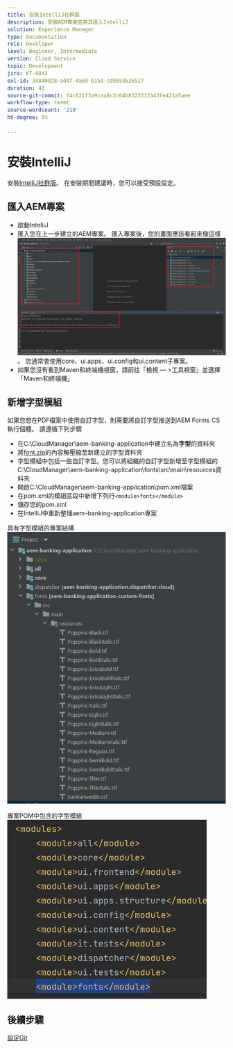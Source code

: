 ```yaml
---
title: 安裝IntelliJ社群版
description: 安裝AEM專案並將其匯入IntelliJ
solution: Experience Manager
type: Documentation
role: Developer
level: Beginner, Intermediate
version: Cloud Service
topic: Development
jira: KT-8843
exl-id: 34840d28-ad47-4a69-b15d-cd9593626527
duration: 43
source-git-commit: f4c621f3a9caa8c2c64b8323312343fe421a5aee
workflow-type: tm+mt
source-wordcount: '219'
ht-degree: 0%

---
```


# 安裝IntelliJ

安裝[IntelliJ社群版](https://www.jetbrains.com/idea/download/#section=windows)。 在安裝期間建議時，您可以接受預設設定。

## 匯入AEM專案

* 啟動IntelliJ
* 匯入您在上一步建立的AEM專案。 匯入專案後，您的畫面應該看起來像這樣![aem-banking-app](assets/aem-banking-app.png)。 您通常會使用core、ui.apps、ui.config和ui.content子專案。
* 如果您沒有看到Maven和終端機視窗，請前往「檢視 — >工具視窗」並選擇「Maven和終端機」

## 新增字型模組

如果您想在PDF檔案中使用自訂字型，則需要將自訂字型推送到AEM Forms CS執行個體。 請遵循下列步驟

* 在C:\CloudManager\aem-banking-application中建立名為&#x200B;**字型**&#x200B;的資料夾
* 將[font.zip](assets/fonts.zip)的內容解壓縮至新建立的字型資料夾
* 字型模組中包括一些自訂字型。您可以將組織的自訂字型新增至字型模組的C:\CloudManager\aem-banking-application\fonts\src\main\resources資料夾
* 開啟C:\CloudManager\aem-banking-application\pom.xml檔案
* 在pom.xml的模組區段中新增下列行```<module>fonts</module>```
* 儲存您的pom.xml
* 在IntelliJ中重新整理aem-banking-application專案

具有字型模組的專案結構
![fonts-module](assets/fonts-module.png)

專案POM中包含的字型模組
![fonts-pom](assets/fonts-module-pom.png)

## 後續步驟

[設定Git](./setup-git.md)
